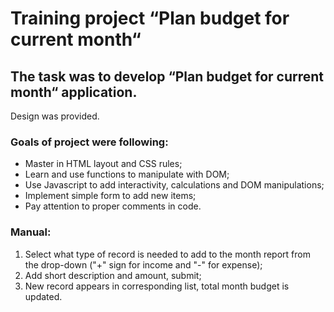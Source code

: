 # Training project “Plan budget for current month“
## The task was to develop “Plan budget for current month“ application.
Design was provided. 

### Goals of project were following:
* Master in HTML layout and CSS rules;
* Learn and use functions to manipulate with DOM;
* Use Javascript to add interactivity, calculations and DOM manipulations;
* Implement simple form to add new items;
* Pay attention to proper comments in code.

### Manual:
1. Select what type of record is needed to add to the month report from the drop-down ("+" sign for income and "-" for expense);
2. Add short description and amount, submit;
3. New record appears in corresponding list, total month budget is updated.
